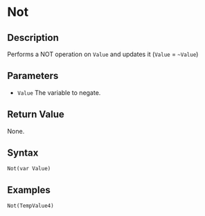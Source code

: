 # Not

## Description
Performs a NOT operation on `Value` and updates it (`Value` = `~Value`)

## Parameters
- `Value`
The variable to negate.

## Return Value
None.

## Syntax
```
Not(var Value)
```

## Examples
```
Not(TempValue4)
```